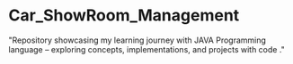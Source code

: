 # Car_ShowRoom_Management
"Repository showcasing my learning journey with JAVA Programming language  – exploring concepts, implementations, and projects with code ."
